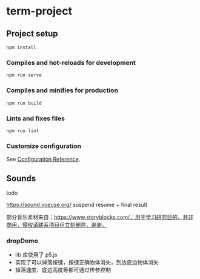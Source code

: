 # term-project

## Project setup

```
npm install
```

### Compiles and hot-reloads for development

```
npm run serve
```

### Compiles and minifies for production

```
npm run build
```

### Lints and fixes files

```
npm run lint
```

### Customize configuration

See [Configuration Reference](https://cli.vuejs.org/config/).

## Sounds

todo

https://sound.vueuse.org/ suspend resume + final result

部分音乐素材来自：https://www.storyblocks.com/，用于学习研究目的，并非商用，侵权请联系项目组立刻删除，谢谢。
### dropDemo

- lib 库使用了 p5.js
- 实现了可以掉落按键，按键正确物体消失，到达底边物体消失
- 掉落速度、底边高度等都可通过传参控制
